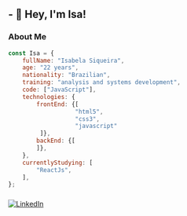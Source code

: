 ## - 👋 Hey, I'm Isa!
### About Me 
```javascript
const Isa = {
    fullName: "Isabela Siqueira",
    age: "22 years",
    nationality: "Brazilian",
    training: "analysis and systems development",
    code: ["JavaScript"],
    technologies: {
        frontEnd: {[
                   "html5",
                   "css3",
                   "javascript"
         ]},
        backEnd: {[
        ]},
    },
    currentlyStudying: [
        "ReactJs",
    ],
};
```
  
###
[![LinkedIn](https://img.shields.io/badge/LinkedIn-000?style=for-the-badge&logo=linkedin&logoColor=0E76A8)](https://www.linkedin.com/in/isabela-siqueira-28a85a17b/)


